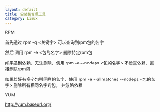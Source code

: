 ```yaml
---
layout: default
title: 安装包管理工具
category: Linux
---
```


RPM

首先通过  rpm -q <关键字> 可以查询到rpm包的名字


然后 调用 rpm -e <包的名字> 删除特定rpm包


如果遇到依赖，无法删除，使用 rpm -e --nodeps <包的名字> 不检查依赖，直接删除rpm包


如果恰好有多个包叫同样的名字，使用 rpm -e --allmatches --nodeps <包的名字> 删除所有相同名字的包， 并忽略依赖

YUM

http://yum.baseurl.org/

